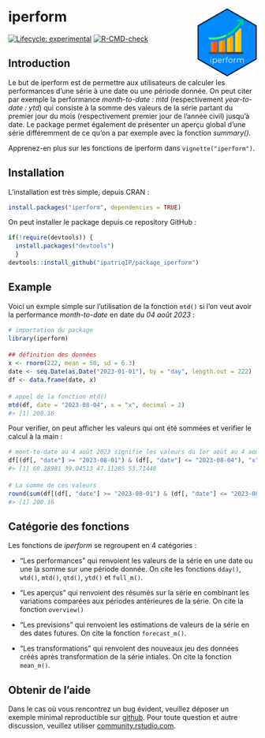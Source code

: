 
<!-- README.md is generated from README.Rmd. Please edit that file -->

# iperform <a href="https://ip-ilunga.com"><img src="man/figures/logo.png" align="right" height="138" alt="ip ilunga" /></a>

<!-- badges: start -->

[![Lifecycle:
experimental](https://img.shields.io/badge/lifecycle-experimental-orange.svg)](https://lifecycle.r-lib.org/articles/stages.html#experimental)
[![R-CMD-check](https://github.com/ipatriqIP/package_iperform/actions/workflows/R-CMD-check.yaml/badge.svg)](https://github.com/ipatriqIP/package_iperform/actions/workflows/R-CMD-check.yaml)
<!-- badges: end -->

## Introduction

Le but de iperform est de permettre aux utilisateurs de calculer les
performances d’une série à une date ou une période donnée. On peut citer
par exemple la performance *month-to-date : mtd* (respectivement
*year-to-date : ytd*) qui consiste à la somme des valeurs de la série
partant du premier jour du mois (respectivement premier jour de l’année
civil) jusqu’à date. Le package permet également de présenter un aperçu
global d’une série différemment de ce qu’on a par exemple avec la
fonction *summary()*.

Apprenez-en plus sur les fonctions de iperform dans
`vignette("iperform")`.

## Installation

L’installation est très simple, depuis CRAN :

``` r
install.packages("iperform", dependencies = TRUE)
```

On peut installer le package depuis ce repository GitHub :

``` r
if(!require(devtools)) {
  install.packages("devtools")
  }
devtools::install_github("ipatriqIP/package_iperform")
```

## Example

Voici un exmple simple sur l’utilisation de la fonction `mtd()` si l’on
veut avoir la performance *month-to-date* en date du *04 août 2023* :

``` r
# importation du package
library(iperform)

## définition des données 
x <- rnorm(222, mean = 50, sd = 6.3)
date <- seq.Date(as.Date("2023-01-01"), by = "day", length.out = 222)
df <- data.frame(date, x)

# appel de la fonction mtd()
mtd(df, date = "2023-08-04", x = "x", decimal = 2)
#> [1] 200.16
```

Pour verifier, on peut afficher les valeurs qui ont été sommées et
verifier le calcul à la main :

``` r
# mont-to-date au 4 août 2023 signifie les valeurs du 1er août au 4 août iclus
df[(df[, "date"] >= "2023-08-01") & (df[, "date"] <= "2023-08-04"), "x"]
#> [1] 60.28981 39.04513 47.11285 53.71448

# La somme de ces valeurs
round(sum(df[(df[, "date"] >= "2023-08-01") & (df[, "date"] <= "2023-08-04"), "x"]), 2)
#> [1] 200.16
```

## Catégorie des fonctions

Les fonctions de *iperform* se regroupent en 4 catégories :

- “Les performances” qui renvoient les valeurs de la série en une date
  ou une la somme sur une période donnée. On cite les fonctions
  `dday()`, `wtd()`, `mtd()`, `qtd()`, `ytd()` et `full_m()`.

- “Les aperçus” qui renvoient des résumés sur la série en combinant les
  variations comparées aux périodes antérieures de la série. On cite la
  fonction `overview()`

- “Les previsions” qui renvoient les estimations de valeurs de la série
  en des dates futures. On cite la fonction `forecast_m()`.

- “Les transformations” qui renvoient des nouveaux jeu des données créés
  après transformation de la série intiales. On cite la fonction
  `mean_m()`.

## Obtenir de l’aide

Dans le cas où vous rencontrez un bug évident, veuillez déposer un
exemple minimal reproductible sur [github](https://github.com/). Pour
toute question et autre discussion, veuillez utiliser
[community.rstudio.com](https://community.rstudio.com/).
